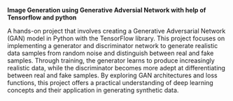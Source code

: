 **Image Generation using Generative Adversial Network with help of Tensorflow and python**


A hands-on project that involves creating a Generative Adversarial Network (GAN) model in Python with the TensorFlow library. This project focuses on implementing a generator and discriminator network to generate realistic data samples from random noise and distinguish between real and fake samples. Through training, the generator learns to produce increasingly realistic data, while the discriminator becomes more adept at differentiating between real and fake samples. By exploring GAN architectures and loss functions, this project offers a practical understanding of deep learning concepts and their application in generating synthetic data.
